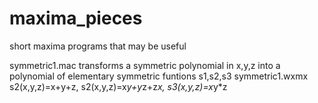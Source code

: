 # maxima_pieces
short maxima programs that may be useful

symmetric1.mac   transforms a symmetric polynomial in x,y,z into a polynomial of elementary symmetric funtions s1,s2,s3
symmetric1.wxmx    s2(x,y,z)=x+y+z, s2(x,y,z)=x*y+y*z+z*x, s3(x,y,z)=x*y*z




